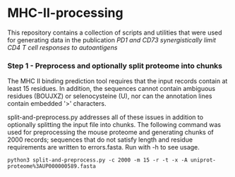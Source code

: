 # MHC-II-processing

This repository contains a collection of scripts and utilities that
were used for generating data in the publication *PD1 and CD73
synergistically limit CD4 T cell responses to autoantigens*

### Step 1 - Preprocess and optionally split proteome into chunks

The MHC II binding prediction tool requires that the input records
contain at least 15 residues. In addition, the sequences cannot
contain ambiguous residues (BOUJXZ) or selenocysteine (U), nor can the
annotation lines contain embedded '>' characters.

split-and-preprocess.py addresses all of these issues in addition to optionally splitting
the input file into chunks. The following command was used for preprocessing the mouse
proteome and generating chunks of 2000 records; sequences that do not satisfy length
and residue requirements are written to errors.fasta. Run with -h to see usage.

```
python3 split-and-preprocess.py -c 2000 -m 15 -r -t -x -A uniprot-proteome%3AUP000000589.fasta
```
